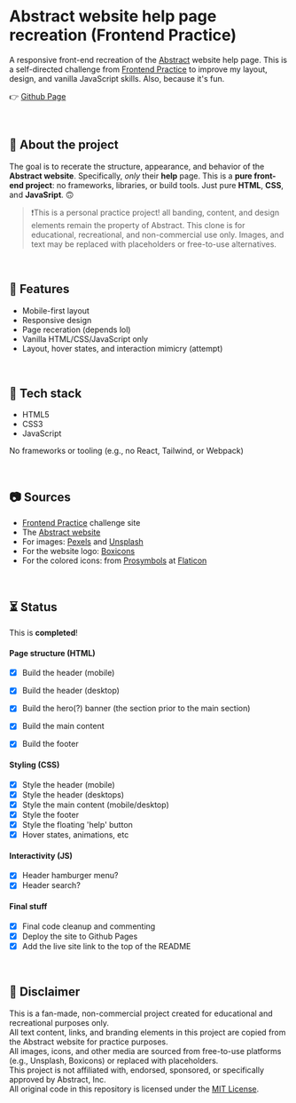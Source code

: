 # Abstract website help page recreation (Frontend Practice)

A responsive front-end recreation of the [Abstract](https://help.goabstract.com/hc/en-us) website help page. This is a self-directed challenge from [Frontend Practice](https://www.frontendpractice.com/projects/abstract) to improve my layout, design, and vanilla JavaScript skills. Also, because it's fun.

👉 [Github Page](https://overuseofrem.github.io/abstract-help-page/)

<br>

## 📌 About the project

The goal is to recerate the structure, appearance, and behavior of the **Abstract website**. Specifically, *only* their **help** page.
This is a **pure front-end project**: no frameworks, libraries, or build tools. Just pure **HTML**, **CSS**, and **JavaSript**. 🙃

> ❗This is a personal practice project! all banding, content, and design elements remain the property of Abstract. This clone is for educational, recreational, and non-commercial use only.
> Images, and text may be replaced with placeholders or free-to-use alternatives.

<br>

## 🍮 Features

- Mobile-first layout
- Responsive design
- Page receration (depends lol)
- Vanilla HTML/CSS/JavaScript only
- Layout, hover states, and interaction mimicry (attempt)

<br>

## 🔧 Tech stack

- HTML5
- CSS3
- JavaScript

No frameworks or tooling (e.g., no React, Tailwind, or Webpack)

<br>

## 📷 Sources

- [Frontend Practice](https://www.frontendpractice.com/projects/abstract) challenge site
- The [Abstract website](https://help.goabstract.com/hc/en-us)
- For images: [Pexels](https://www.pexels.com/) and [Unsplash](https://unsplash.com/)
- For the website logo: [Boxicons](https://boxicons.com/)
- For the colored icons: from [Prosymbols](https://www.flaticon.com/authors/prosymbols) at [Flaticon](https://www.flaticon.com/)

<br>

## ⏳ Status

This is **completed**!

#### Page structure (HTML)
- [X] Build the header (mobile)
- [X] Build the header (desktop)
- [X] Build the hero(?) banner (the section prior to the main section)
- [X] Build the main content
- [X] Build the footer


#### Styling (CSS)
- [X] Style the header (mobile)
- [X] Style the header (desktops)
- [X] Style the main content (mobile/desktop)
- [X] Style the footer
- [X] Style the floating 'help' button
- [X] Hover states, animations, etc

#### Interactivity (JS)
- [X] Header hamburger menu?
- [X] Header search?

#### Final stuff
- [X] Final code cleanup and commenting
- [X] Deploy the site to Github Pages
- [X] Add the live site link to the top of the README

<br>

## 📝 Disclaimer

This is a fan-made, non-commercial project created for educational and recreational purposes only.  
All text content, links, and branding elements in this project are copied from the Abstract website for practice purposes.  
All images, icons, and other media are sourced from free-to-use platforms (e.g., Unsplash, Boxicons) or replaced with placeholders.  
This project is not affiliated with, endorsed, sponsored, or specifically approved by Abstract, Inc.  
All original code in this repository is licensed under the [MIT License](LICENSE).
